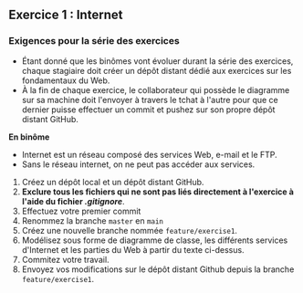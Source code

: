 ## Exercice 1 : Internet

### Exigences pour la série des exercices

- Étant donné que les binômes vont évoluer durant la série des exercices, chaque stagiaire doit créer un dépôt distant dédié aux exercices sur les fondamentaux du Web.
- À la fin de chaque exercice, le collaborateur qui possède le diagramme sur sa machine doit l'envoyer à travers le tchat à l'autre pour que ce dernier puisse effectuer un commit et pushez sur son propre dépôt distant GitHub.


**En binôme**

- Internet est un réseau composé des services  Web, e-mail et le FTP.
- Sans le réseau internet, on ne peut pas accéder aux services.

1. Créez un dépôt local et un dépôt distant GitHub.
2. **Exclure tous les fichiers qui ne sont pas liés directement à l'exercice à l'aide du fichier *.gitignore***.
3. Effectuez votre premier commit
4. Renommez la branche `master` en `main`
5. Créez une nouvelle branche nommée `feature/exercise1`.
6. Modélisez sous forme de diagramme de classe, les différents services d'Internet et les parties du Web à partir du texte ci-dessus.
7. Commitez votre travail.
8. Envoyez vos modifications sur le dépôt distant Github depuis la branche `feature/exercise1`.